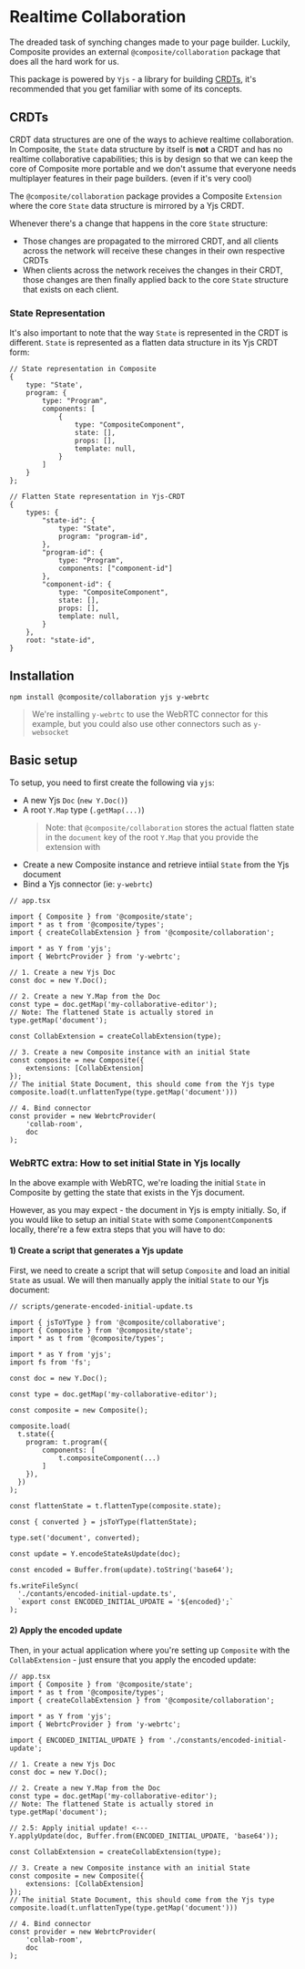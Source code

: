 # Realtime Collaboration

The dreaded task of synching changes made to your page builder. Luckily, Composite provides an external `@composite/collaboration` package that does all the hard work for us.

This package is powered by `Yjs` - a library for building [CRDTs](https://en.wikipedia.org/wiki/Conflict-free_replicated_data_type), it's recommended that you get familiar with some of its concepts. 


## CRDTs

CRDT data structures are one of the ways to achieve realtime collaboration. In Composite, the `State` data structure by itself is **not** a CRDT and has no realtime collaborative capabilities; this is by design so that we can keep the core of Composite more portable and we don't assume that everyone needs multiplayer features in their page builders. (even if it's very cool)

The `@composite/collaboration` package provides a Composite `Extension` where the core `State` data structure is mirrored by a Yjs CRDT. 

Whenever there's a change that happens in the core `State` structure:
- Those changes are propagated to the mirrored CRDT, and all clients across the network will receive these changes in their own respective CRDTs
- When clients across the network receives the changes in their CRDT, those changes are then finally applied back to the core `State` structure that exists on each client.


### State Representation

It's also important to note that the way `State` is represented in the CRDT is different. `State` is represented as a flatten data structure in its Yjs CRDT form:

```tsx
// State representation in Composite
{
    type: "State',
    program: {
        type: "Program",
        components: [
            {
                type: "CompositeComponent",
                state: [],
                props: [],
                template: null,
            }
        ]
    }
};

// Flatten State representation in Yjs-CRDT
{
    types: {
        "state-id": {
            type: "State",
            program: "program-id",
        },
        "program-id": {
            type: "Program",
            components: ["component-id"]
        },
        "component-id": {
            type: "CompositeComponent",
            state: [],
            props: [],
            template: null,
        }
    },
    root: "state-id",
}
```

## Installation

```
npm install @composite/collaboration yjs y-webrtc
```

> We're installing `y-webrtc` to use the WebRTC connector for this example, but you could also use other connectors such as `y-websocket`


## Basic setup

To setup, you need to first create the following via `yjs`:
- A new Yjs `Doc` (`new Y.Doc()`)
- A root `Y.Map` type (`.getMap(...)`)
  > Note: that `@composite/collaboration` stores the actual flatten state in the `document` key of the root `Y.Map` that you provide the extension with
- Create a new Composite instance and retrieve intiial `State` from the Yjs document
- Bind a Yjs connector (ie: `y-webrtc`)


```tsx
// app.tsx

import { Composite } from '@composite/state';
import * as t from '@composite/types';
import { createCollabExtension } from '@composite/collaboration';

import * as Y from 'yjs';
import { WebrtcProvider } from 'y-webrtc';

// 1. Create a new Yjs Doc
const doc = new Y.Doc();

// 2. Create a new Y.Map from the Doc
const type = doc.getMap('my-collaborative-editor');
// Note: The flattened State is actually stored in type.getMap('document');

const CollabExtension = createCollabExtension(type);

// 3. Create a new Composite instance with an initial State
const composite = new Composite({
    extensions: [CollabExtension]
}); 
// The initial State Document, this should come from the Yjs type
composite.load(t.unflattenType(type.getMap('document')))

// 4. Bind connector
const provider = new WebrtcProvider(
    'collab-room',
    doc
);
```

### WebRTC extra: How to set initial State in Yjs locally

In the above example with WebRTC, we're loading the initial `State` in Composite by getting the state that exists in the Yjs document. 

However, as you may expect - the document in Yjs is empty initially. So, if you would like to setup an initial `State` with some `ComponentComponent`s locally, there're a few extra steps that you will have to do:

#### 1) Create a script that generates a Yjs update 

First, we need to create a script that will setup `Composite` and load an initial `State` as usual. We will then manually apply the initial `State` to our Yjs document:

```tsx
// scripts/generate-encoded-initial-update.ts

import { jsToYType } from '@composite/collaborative';
import { Composite } from '@composite/state';
import * as t from '@composite/types';

import * as Y from 'yjs';
import fs from 'fs';

const doc = new Y.Doc();

const type = doc.getMap('my-collaborative-editor');

const composite = new Composite();

composite.load(
  t.state({
    program: t.program({
        components: [
            t.compositeComponent(...)
        ]
    }),
  })
);

const flattenState = t.flattenType(composite.state);

const { converted } = jsToYType(flattenState);

type.set('document', converted);

const update = Y.encodeStateAsUpdate(doc);

const encoded = Buffer.from(update).toString('base64');

fs.writeFileSync(
  './contants/encoded-initial-update.ts',
  `export const ENCODED_INITIAL_UPDATE = '${encoded}';`
);
```

#### 2) Apply the encoded update

Then, in your actual application where you're setting up `Composite` with the `CollabExtension` - just ensure that you apply the encoded update:

```tsx
// app.tsx
import { Composite } from '@composite/state';
import * as t from '@composite/types';
import { createCollabExtension } from '@composite/collaboration';

import * as Y from 'yjs';
import { WebrtcProvider } from 'y-webrtc';

import { ENCODED_INITIAL_UPDATE } from './constants/encoded-initial-update';

// 1. Create a new Yjs Doc
const doc = new Y.Doc();

// 2. Create a new Y.Map from the Doc
const type = doc.getMap('my-collaborative-editor');
// Note: The flattened State is actually stored in type.getMap('document');

// 2.5: Apply initial update! <--- 
Y.applyUpdate(doc, Buffer.from(ENCODED_INITIAL_UPDATE, 'base64'));

const CollabExtension = createCollabExtension(type);

// 3. Create a new Composite instance with an initial State
const composite = new Composite({
    extensions: [CollabExtension]
}); 
// The initial State Document, this should come from the Yjs type
composite.load(t.unflattenType(type.getMap('document')))

// 4. Bind connector
const provider = new WebrtcProvider(
    'collab-room',
    doc
);
```